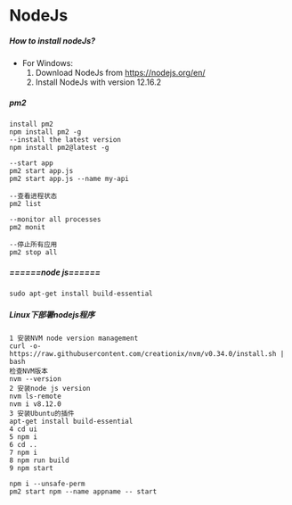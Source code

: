 # NodeJs
##### How to install nodeJs?
   - For Windows:
        1. Download NodeJs from https://nodejs.org/en/
        2. Install NodeJs with version 12.16.2

##### pm2
    install pm2
    npm install pm2 -g
    --install the latest version
    npm install pm2@latest -g

    --start app
    pm2 start app.js
    pm2 start app.js --name my-api

    --查看进程状态
    pm2 list

    --monitor all processes
    pm2 monit

    --停止所有应用
    pm2 stop all

##### ======node js======
```
sudo apt-get install build-essential
```

##### Linux下部署nodejs程序
    1 安装NVM node version management
    curl -o- https://raw.githubusercontent.com/creationix/nvm/v0.34.0/install.sh | bash
    检查NVM版本
    nvm --version
    2 安装node js version
    nvm ls-remote
    nvm i v8.12.0
    3 安装Ubuntu的插件
    apt-get install build-essential
    4 cd ui
    5 npm i
    6 cd ..
    7 npm i
    8 npm run build
    9 npm start
    
    npm i --unsafe-perm
    pm2 start npm --name appname -- start
